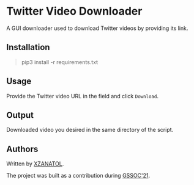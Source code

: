 # Twitter Video Downloader

A GUI downloader used to download Twitter videos by providing its link.

## Installation

> pip3 install -r requirements.txt

## Usage

Provide the Twitter video URL in the field and click `Download`.

## Output

Downloaded video you desired in the same directory of the script.

## Authors

Written by [XZANATOL](https://www.github.com/XZANATOL).

The project was built as a contribution during [GSSOC'21](https://gssoc.girlscript.tech/).


